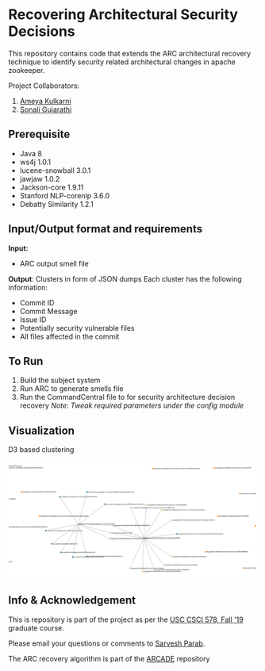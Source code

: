 # Recovering Architectural Security Decisions

This repository contains code that extends the ARC architectural recovery technique to identify security related architectural changes in apache zookeeper.

Project Collaborators:
1. [Ameya Kulkarni](https://www.linkedin.com/in/ameyabkulkarni/)
2. [Sonali Gujarathi](https://www.linkedin.com/in/sonaligujarathi/)

## Prerequisite
- Java 8
- ws4j 1.0.1
- lucene-snowball 3.0.1
- jawjaw 1.0.2
- Jackson-core 1.9.11
- Stanford NLP-corenlp 3.6.0
- Debatty Similarity 1.2.1


## Input/Output format and requirements

**Input:**
- ARC output smell file

**Output**:
Clusters in form of JSON dumps
Each cluster has the following information:
  - Commit ID
  - Commit Message
  - Issue ID
  - Potentially security vulnerable files
  - All files affected in the commit

## To Run

1. Build the subject system
2. Run ARC to generate smells file
3. Run the CommandCentral file to for security architecture decision recovery
_Note: Tweak required parameters under the config module_

## Visualization

D3 based clustering

![](./src/main/resources/visualizations/viz.png)

## Info & Acknowledgement
This is repository is part of the project as per the [USC CSCI 578, Fall '19](http://sunset.usc.edu/classes/cs578_2019f/) graduate course.

Please email your questions or comments to [Sarvesh Parab](http://www.sarveshparab.com/).

The ARC recovery algorithm is part of the [ARCADE](https://github.com/asejfia/CS578-arcade) repository

